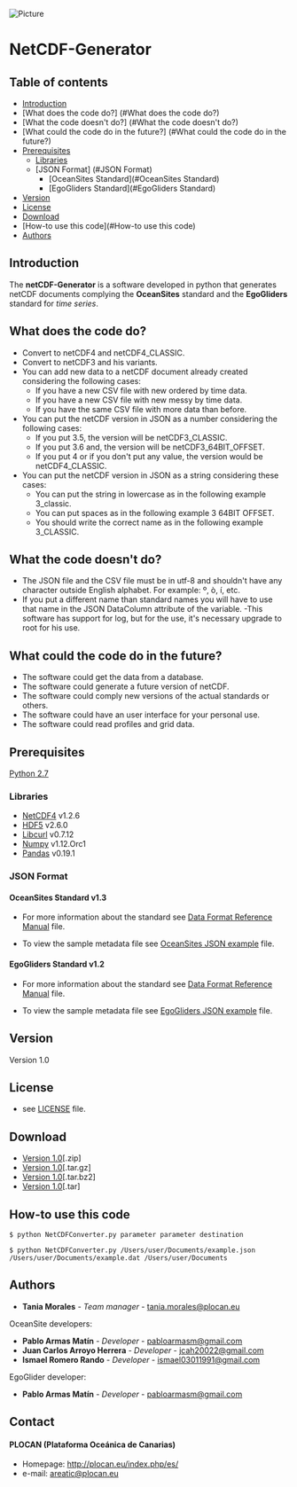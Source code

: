 ![Picture](http://empleo.plocan.eu/static/plocan.png)
# NetCDF-Generator

## Table of contents

* [Introduction](#Introduction)
* [What does the code do?] (#What does the code do?)
* [What the code doesn't do?] (#What the code doesn't do?)
* [What could the code do in the future?] (#What could the code do in the future?)
* [Prerequisites](#Prerequisites)
    * [Libraries](#Libraries)
    * [JSON Format] (#JSON Format)
        * [OceanSites Standard](#OceanSites Standard)
        * [EgoGliders Standard](#EgoGliders Standard)
* [Version](#Version)
* [License](#License)
* [Download](#Download)
* [How-to use this code](#How-to use this code)
* [Authors](#Authors)


## Introduction

The **netCDF-Generator** is a software developed in python that generates netCDF documents 
complying the **OceanSites** standard and the **EgoGliders** standard for *time series*. 

## What does the code do?

- Convert to netCDF4 and netCDF4_CLASSIC.
- Convert to netCDF3 and his variants.
- You can add new data to a netCDF document already created considering the following cases:
    - If you have a new CSV file with new ordered by time data.
    - If you have a new CSV file with new messy by time data.
    - If you have the same CSV file with more data than before.
- You can put the netCDF version in JSON as a number considering the following cases:
    - If you put 3.5, the version will be netCDF3_CLASSIC.
    - If you put 3.6 and, the version will be netCDF3_64BIT_OFFSET.
    - If you put 4 or if you don't put any value, the version would be netCDF4_CLASSIC.
- You can put the netCDF version in JSON as a string considering these cases:
    - You can put the string in lowercase as in the following example 3_classic.
    - You can put spaces as in the following example 3 64BIT OFFSET.
    - You should write the correct name as in the following example 3_CLASSIC.

## What the code doesn't do?
- The JSON file and the CSV file must be in utf-8 and shouldn't have any character 
outside English alphabet. For example: º, ò, í, etc.
- If you put a different name than standard names you will have to use that name 
in the JSON DataColumn attribute of the variable.
-This software has support for log, but for the use, it's necessary upgrade to root for his use.


## What could the code do in the future?
- The software could get the data from a database.
- The software could generate a future version of netCDF.
- The software could comply new versions of the actual standards or others.
- The software could have an user interface for your personal use.
- The software could read profiles and grid data.


## Prerequisites

[Python 2.7](https://www.python.org/download/releases/2.7/)

### Libraries

- [NetCDF4](https://pypi.python.org/pypi/netCDF4) v1.2.6  
- [HDF5](http://www.h5py.org/) v2.6.0
- [Libcurl](https://curl.haxx.se/libcurl/) v0.7.12
- [Numpy](http://www.numpy.org/) v1.12.Orc1
- [Pandas](http://pandas.pydata.org/) v0.19.1

### JSON Format

#### OceanSites Standard v1.3


* For more information about the standard see [Data Format Reference Manual](http://www.oceansites.org/docs/oceansites_data_format_reference_manual.pdf) file.

* To view the sample metadata file see [OceanSites JSON example](https://github.com/plocan/netCDF-Generator/blob/master/docs/osexample.json) file.

#### EgoGliders Standard v1.2


* For more information about the standard see [Data Format Reference Manual](http://archimer.ifremer.fr/doc/00239/34980/44905.pdf) file.

* To view the sample metadata file see [EgoGliders JSON example](https://github.com/plocan/netCDF-Generator/blob/master/docs/egexample.json) file.

## Version

Version 1.0

## License

* see [LICENSE](https://github.com/plocan/netCDF-Generator/blob/master/LICENSE.md) file.

## Download

* [Version 1.0](https://github.com/plocan/netCDF-Generator/archive/master.zip)[.zip]
* [Version 1.0](https://github.com/plocan/netCDF-Generator/archive/master.tar.gz)[.tar.gz]
* [Version 1.0](https://github.com/plocan/netCDF-Generator/archive/master.tar.bz2)[.tar.bz2]
* [Version 1.0](https://github.com/plocan/netCDF-Generator/archive/master.tar)[.tar]


## How-to use this code


```
$ python NetCDFConverter.py parameter parameter destination

$ python NetCDFConverter.py /Users/user/Documents/example.json /Users/user/Documents/example.dat /Users/user/Documents
```


## Authors

* **Tania Morales** - *Team manager* - tania.morales@plocan.eu

OceanSite developers:
* **Pablo Armas Matín** - *Developer* - pabloarmasm@gmail.com
* **Juan Carlos Arroyo Herrera** - *Developer* - jcah20022@gmail.com
* **Ismael Romero Rando** - *Developer* - ismael03011991@gmail.com

EgoGlider developer:
* **Pablo Armas Matín** - *Developer* - pabloarmasm@gmail.com

## Contact
#### PLOCAN (Plataforma Oceánica de Canarias)
* Homepage: http://plocan.eu/index.php/es/
* e-mail: areatic@plocan.eu



